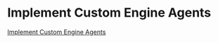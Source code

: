 #  Implement Custom Engine Agents

[Implement Custom Engine Agents](https://microsoft.github.io/copilot-camp/pages/custom-engine/)